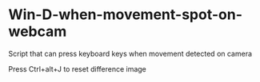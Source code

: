 # Win-D-when-movement-spot-on-webcam
Script that can press keyboard keys when movement detected on camera

Press Ctrl+alt+J to reset difference image

